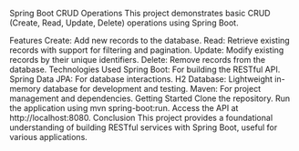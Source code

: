 Spring Boot CRUD Operations
This project demonstrates basic CRUD (Create, Read, Update, Delete) operations using Spring Boot.

Features
Create: Add new records to the database.
Read: Retrieve existing records with support for filtering and pagination.
Update: Modify existing records by their unique identifiers.
Delete: Remove records from the database.
Technologies Used
Spring Boot: For building the RESTful API.
Spring Data JPA: For database interactions.
H2 Database: Lightweight in-memory database for development and testing.
Maven: For project management and dependencies.
Getting Started
Clone the repository.
Run the application using mvn spring-boot:run.
Access the API at http://localhost:8080.
Conclusion
This project provides a foundational understanding of building RESTful services with Spring Boot, useful for various applications.

